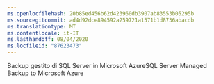 ```yaml
---
ms.openlocfilehash: 20b85ed456b62d423960db3907ab83553b05295b
ms.sourcegitcommit: ad4d92dce894592a259721a1571b1d8736abacdb
ms.translationtype: MT
ms.contentlocale: it-IT
ms.lasthandoff: 08/04/2020
ms.locfileid: "87623473"
---
```

<span data-ttu-id="3091b-101">Backup gestito di SQL Server in Microsoft Azure</span><span class="sxs-lookup"><span data-stu-id="3091b-101">SQL Server Managed Backup to Microsoft Azure</span></span>
